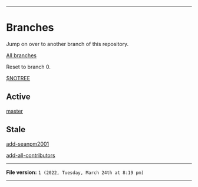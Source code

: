 
***

# Branches

Jump on over to another branch of this repository.

[All branches](https://github.com/seanpm2001/SeansLifeArchive_Images_DiscoZoo/branches/)

Reset to branch 0.

[$NOTREE](https://github.com/seanpm2001/SeansLifeArchive_Images_DiscoZoo/)

## Active

[master](https://github.com/seanpm2001/SeansLifeArchive_Images_DiscoZoo/tree/master/)

## Stale

[add-seanpm2001](https://github.com/seanpm2001/SeansLifeArchive_Images_DiscoZoo/tree/all-contributors/add-seanpm2001/)

[add-all-contributors](https://github.com/seanpm2001/SeansLifeArchive_Images_DiscoZoo/tree/all-contributors/add-all-contributors/)

***

**File version:** `1 (2022, Tuesday, March 24th at 8:19 pm)`

***
